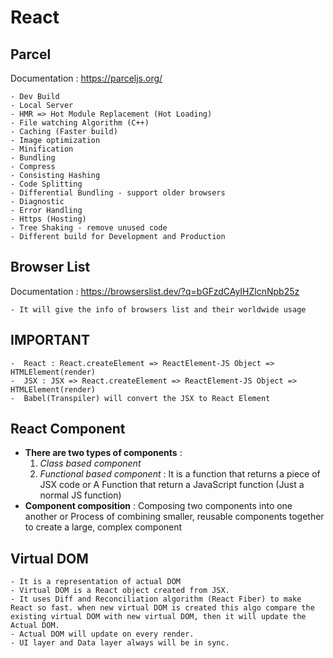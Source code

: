 # React

## Parcel

Documentation : https://parceljs.org/

    - Dev Build
    - Local Server
    - HMR => Hot Module Replacement (Hot Loading)
    - File watching Algorithm (C++)
    - Caching (Faster build)
    - Image optimization
    - Minification
    - Bundling
    - Compress
    - Consisting Hashing
    - Code Splitting
    - Differential Bundling - support older browsers
    - Diagnostic
    - Error Handling
    - Https (Hosting)
    - Tree Shaking - remove unused code
    - Different build for Development and Production

## Browser List

Documentation : https://browserslist.dev/?q=bGFzdCAyIHZlcnNpb25z

    - It will give the info of browsers list and their worldwide usage

## IMPORTANT

    -  React : React.createElement => ReactElement-JS Object => HTMLElement(render)
    -  JSX : JSX => React.createElement => ReactElement-JS Object => HTMLElement(render)
    -  Babel(Transpiler) will convert the JSX to React Element

## React Component

-   **There are two types of components** :
    1. _Class based component_
    2. _Functional based component_ : It is a function that returns a piece of JSX code or A Function that return a JavaScript function (Just a normal JS function)
-   **Component composition** : Composing two components into one another or Process of combining smaller, reusable components together to create a large, complex component

## Virtual DOM

    - It is a representation of actual DOM
    - Virtual DOM is a React object created from JSX.
    - It uses Diff and Reconciliation algorithm (React Fiber) to make React so fast. when new virtual DOM is created this algo compare the existing virtual DOM with new virtual DOM, then it will update the Actual DOM.
    - Actual DOM will update on every render.
    - UI layer and Data layer always will be in sync.
